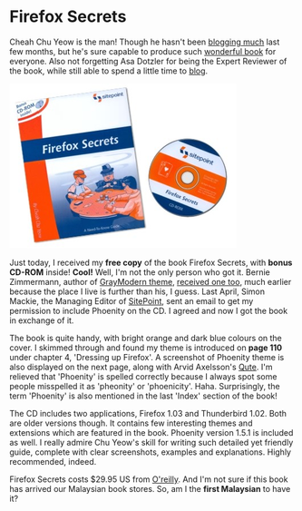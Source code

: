 Firefox Secrets
===

Cheah Chu Yeow is the man! Though he hasn't been [blogging much](http://blog.codefront.net/ "redemption in a blog") last few months, but he's sure capable to produce such [wonderful book](http://sitepoint.com/books/firefox1/ "Firefox Secrets") for everyone. Also not forgetting Asa Dotzler for being the Expert Reviewer of the book, while still able to spend a little time to [blog](http://weblogs.mozillazine.org/asa/ "firefox, cats, mars, and more").

!['Firefox Secrets' book and bonus CD-ROM, authored by Cheah Chu Yeow, published by SitePoint](../images/photos/objects/firefox_secrets_book_cd_rom_sitepoint.jpg)

Just today, I received my **free copy** of the book Firefox Secrets, with **bonus CD-ROM** inside! **Cool!** Well, I'm not the only person who got it. Bernie Zimmermann, author of [GrayModern theme](http://bernzilla.com/projects.php), [received one too](http://bernzilla.com/item.php?id=507 "Firefox Secrets"), much earlier because the place I live is further than his, I guess. Last April, Simon Mackie, the Managing Editor of [SitePoint](http://sitepoint.com/), sent an email to get my permission to include Phoenity on the CD. I agreed and now I got the book in exchange of it.

The book is quite handy, with bright orange and dark blue colours on the cover. I skimmed through and found my theme is introduced on **page 110** under chapter 4, 'Dressing up Firefox'. A screenshot of Phoenity theme is also displayed on the next page, along with Arvid Axelsson's [Qute](http://quadrone.org/). I'm relieved that 'Phoenity' is spelled correctly because I always spot some people misspelled it as 'pheonity' or 'phoenicity'. Haha. Surprisingly, the term 'Phoenity' is also mentioned in the last 'Index' section of the book!

The CD includes two applications, Firefox 1.03 and Thunderbird 1.02. Both are older versions though. It contains few interesting themes and extensions which are featured in the book. Phoenity version 1.5.1 is included as well. I really admire Chu Yeow's skill for writing such detailed yet friendly guide, complete with clear screenshots, examples and explanations. Highly recommended, indeed.

Firefox Secrets costs $29.95 US from [O'reilly](http://oreilly.com/catalog/0975240242/ "Online Catalog: Firefox Secrets, First Edition"). And I'm not sure if this book has arrived our Malaysian book stores. So, am I the **first Malaysian** to have it?